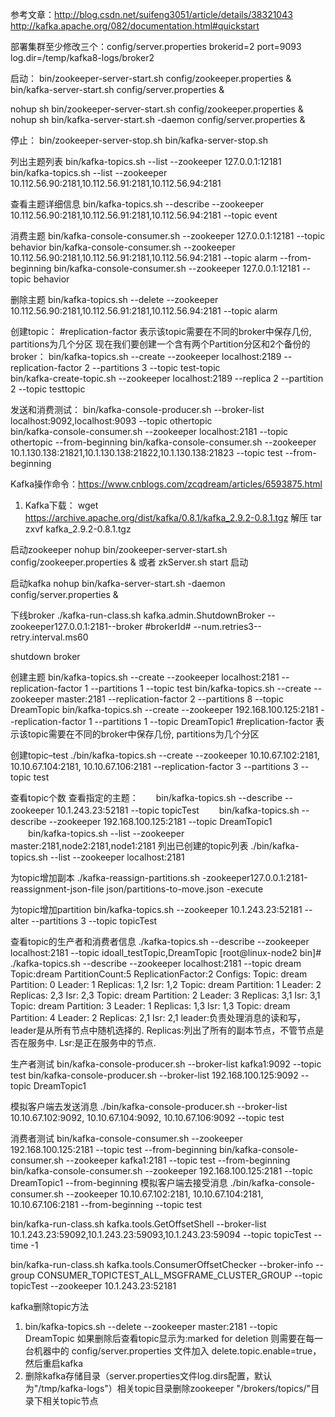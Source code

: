 参考文章：http://blog.csdn.net/suifeng3051/article/details/38321043
http://kafka.apache.org/082/documentation.html#quickstart

部署集群至少修改三个：config/server.properties
brokerid=2
port=9093
log.dir=/temp/kafka8-logs/broker2   
       
启动：
bin/zookeeper-server-start.sh config/zookeeper.properties &                 
bin/kafka-server-start.sh config/server.properties & 

nohup sh bin/zookeeper-server-start.sh config/zookeeper.properties &
nohup sh bin/kafka-server-start.sh -daemon config/server.properties &

停止：
bin/zookeeper-server-stop.sh
bin/kafka-server-stop.sh 



列出主题列表
bin/kafka-topics.sh --list --zookeeper 127.0.0.1:12181
bin/kafka-topics.sh --list --zookeeper 10.112.56.90:2181,10.112.56.91:2181,10.112.56.94:2181


查看主题详细信息
bin/kafka-topics.sh --describe --zookeeper 10.112.56.90:2181,10.112.56.91:2181,10.112.56.94:2181 --topic event


消费主题
bin/kafka-console-consumer.sh --zookeeper 127.0.0.1:12181 --topic behavior
bin/kafka-console-consumer.sh --zookeeper 10.112.56.90:2181,10.112.56.91:2181,10.112.56.94:2181 --topic alarm --from-beginning
bin/kafka-console-consumer.sh --zookeeper 127.0.0.1:12181 --topic behavior


删除主题
bin/kafka-topics.sh --delete --zookeeper 10.112.56.90:2181,10.112.56.91:2181,10.112.56.94:2181 --topic alarm




创建topic：
#replication-factor 表示该topic需要在不同的broker中保存几份, partitions为几个分区
现在我们要创建一个含有两个Partition分区和2个备份的broker：
bin/kafka-topics.sh --create --zookeeper localhost:2189 --replication-factor 2 --partitions 3 --topic test-topic  
bin/kafka-create-topic.sh --zookeeper localhost:2189 --replica 2 --partition 2 --topic testtopic


发送和消费测试：
bin/kafka-console-producer.sh --broker-list localhost:9092,localhost:9093 --topic othertopic                            
bin/kafka-console-consumer.sh --zookeeper localhost:2181 --topic othertopic --from-beginning
bin/kafka-console-consumer.sh --zookeeper 10.1.130.138:21821,10.1.130.138:21822,10.1.130.138:21823 --topic test --from-beginning


Kafka操作命令：https://www.cnblogs.com/zcqdream/articles/6593875.html

1. Kafka下载：
wget https://archive.apache.org/dist/kafka/0.8.1/kafka_2.9.2-0.8.1.tgz
解压 tar zxvf kafka_2.9.2-0.8.1.tgz

启动zookeeper
nohup bin/zookeeper-server-start.sh config/zookeeper.properties &
或者 zkServer.sh start 启动

启动kafka
nohup bin/kafka-server-start.sh -daemon config/server.properties &

下线broker
./kafka-run-class.sh kafka.admin.ShutdownBroker --zookeeper127.0.0.1:2181--broker #brokerId# --num.retries3--retry.interval.ms60

shutdown broker

创建主题
bin/kafka-topics.sh --create --zookeeper localhost:2181 --replication-factor 1 --partitions 1 --topic test 
bin/kafka-topics.sh --create --zookeeper master:2181 --replication-factor 2 --partitions 8 --topic DreamTopic 
bin/kafka-topics.sh --create --zookeeper 192.168.100.125:2181 --replication-factor 1 --partitions 1 --topic DreamTopic1
#replication-factor 表示该topic需要在不同的broker中保存几份, partitions为几个分区

创建topic–test
./bin/kafka-topics.sh --create --zookeeper 10.10.67.102:2181, 10.10.67.104:2181, 10.10.67.106:2181 --replication-factor 3 --partitions 3 --topic test


查看topic个数
查看指定的主题：　　bin/kafka-topics.sh --describe --zookeeper 10.1.243.23:52181 --topic topicTest 
　　bin/kafka-topics.sh --describe --zookeeper 192.168.100.125:2181 --topic DreamTopic1
　　bin/kafka-topics.sh --list --zookeeper master:2181,node2:2181,node1:2181
列出已创建的topic列表
./bin/kafka-topics.sh --list --zookeeper localhost:2181


为topic增加副本
./kafka-reassign-partitions.sh -zookeeper127.0.0.1:2181-reassignment-json-file json/partitions-to-move.json -execute

为topic增加partition
bin/kafka-topics.sh --zookeeper 10.1.243.23:52181 --alter --partitions 3 --topic topicTest

查看topic的生产者和消费者信息
./kafka-topics.sh --describe --zookeeper localhost:2181 --topic idoall_testTopic,DreamTopic
[root@linux-node2 bin]# ./kafka-topics.sh --describe --zookeeper localhost:2181 --topic dream
Topic:dream    PartitionCount:5    ReplicationFactor:2    Configs:
    Topic: dream    Partition: 0    Leader: 1    Replicas: 1,2    Isr: 1,2
    Topic: dream    Partition: 1    Leader: 2    Replicas: 2,3    Isr: 2,3
    Topic: dream    Partition: 2    Leader: 3    Replicas: 3,1    Isr: 3,1
    Topic: dream    Partition: 3    Leader: 1    Replicas: 1,3    Isr: 1,3
    Topic: dream    Partition: 4    Leader: 2    Replicas: 2,1    Isr: 2,1
leader:负责处理消息的读和写，leader是从所有节点中随机选择的.
Replicas:列出了所有的副本节点，不管节点是否在服务中.
Lsr:是正在服务中的节点.

生产者测试
bin/kafka-console-producer.sh --broker-list kafka1:9092 --topic test
bin/kafka-console-producer.sh --broker-list 192.168.100.125:9092 --topic DreamTopic1

模拟客户端去发送消息
./bin/kafka-console-producer.sh --broker-list 10.10.67.102:9092, 10.10.67.104:9092, 10.10.67.106:9092 --topic test

消费者测试
bin/kafka-console-consumer.sh --zookeeper 192.168.100.125:2181 --topic test --from-beginning
bin/kafka-console-consumer.sh --zookeeper kafka1:2181 --topic test --from-beginning
bin/kafka-console-consumer.sh --zookeeper 192.168.100.125:2181 --topic DreamTopic1 --from-beginning
模拟客户端去接受消息
./bin/kafka-console-consumer.sh --zookeeper 10.10.67.102:2181, 10.10.67.104:2181, 10.10.67.106:2181 --from-beginning --topic test


bin/kafka-run-class.sh kafka.tools.GetOffsetShell --broker-list 10.1.243.23:59092,10.1.243.23:59093,10.1.243.23:59094 --topic topicTest --time -1

bin/kafka-run-class.sh kafka.tools.ConsumerOffsetChecker --broker-info --group CONSUMER_TOPICTEST_ALL_MSGFRAME_CLUSTER_GROUP --topic topicTest --zookeeper 10.1.243.23:52181




kafka删除topic方法
1) bin/kafka-topics.sh --delete --zookeeper master:2181 --topic DreamTopic
如果删除后查看topic显示为:marked for deletion  则需要在每一台机器中的 config/server.properties 文件加入  delete.topic.enable=true，然后重启kafka
2) 删除kafka存储目录（server.properties文件log.dirs配置，默认为"/tmp/kafka-logs"）相关topic目录删除zookeeper "/brokers/topics/"目录下相关topic节点




